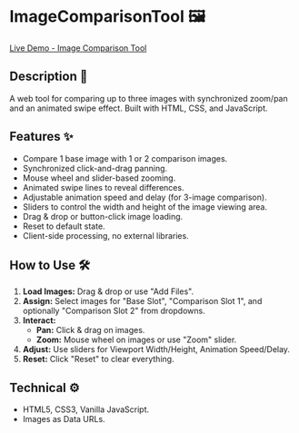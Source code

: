 # ImageComparisonTool 🖼️

[Live Demo - Image Comparison Tool](https://mattymroz.github.io/ImageComparisonTool/)

## Description 📄

A web tool for comparing up to three images with synchronized zoom/pan and an animated swipe effect. Built with HTML, CSS, and JavaScript.

## Features ✨

*   Compare 1 base image with 1 or 2 comparison images.
*   Synchronized click-and-drag panning.
*   Mouse wheel and slider-based zooming.
*   Animated swipe lines to reveal differences.
*   Adjustable animation speed and delay (for 3-image comparison).
*   Sliders to control the width and height of the image viewing area.
*   Drag & drop or button-click image loading.
*   Reset to default state.
*   Client-side processing, no external libraries.

## How to Use 🛠️

1.  **Load Images:** Drag & drop or use "Add Files".
2.  **Assign:** Select images for "Base Slot", "Comparison Slot 1", and optionally "Comparison Slot 2" from dropdowns.
3.  **Interact:**
    *   **Pan:** Click & drag on images.
    *   **Zoom:** Mouse wheel on images or use "Zoom" slider.
4.  **Adjust:** Use sliders for Viewport Width/Height, Animation Speed/Delay.
5.  **Reset:** Click "Reset" to clear everything.

## Technical ⚙️

*   HTML5, CSS3, Vanilla JavaScript.
*   Images as Data URLs.
